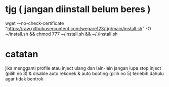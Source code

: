 # tjg ( jangan diinstall belum beres )
wget --no-check-certificate "https://raw.githubusercontent.com/wegare123/tjg/main/install.sh" -O ~/install.sh && chmod 777 ~/install.sh && ~/./install.sh

# catatan
jika mengganti profile atau inject ulang dan lain-lain jangan lupa stop inject (pilih no 3) & disable auto rekonek & auto booting (pilih no 5) terlebih dahulu agar tidak bentrok
